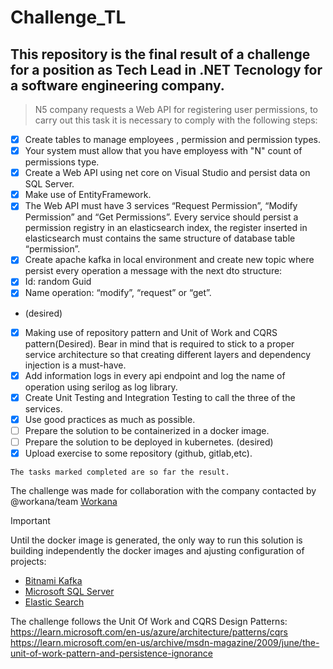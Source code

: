 # Challenge_TL
## This repository is the final result of a challenge for a position as Tech Lead in .NET Tecnology for a software engineering company.

> N5 company requests a Web API for registering user permissions, to carry out this task it is necessary to comply with the following steps:
- [x] Create tables to manage employees , permission and permission types.
- [x] Your system must allow that you have employess with "N" count of permissions type.
- [x] Create a Web API using net core on Visual Studio and persist data on SQL Server.
- [x] Make use of EntityFramework.
- [x] The Web API must have 3 services “Request Permission”, “Modify Permission” and “Get Permissions”. Every service should persist a permission registry in an elasticsearch index, the register inserted in elasticsearch must contains the same structure of database table “permission”.
- [x] Create apache kafka in local environment and create new topic where persist every operation a message with the next dto structure:
- [x] Id: random Guid
- [x] Name operation: “modify”, “request” or “get”.
- (desired)
- [x] Making use of repository pattern and Unit of Work and CQRS pattern(Desired). Bear in mind that is required to stick to a proper service architecture so that creating different layers and dependency injection is a must-have.
- [x] Add information logs in every api endpoint and log the name of operation using serilog as log library.
- [x] Create Unit Testing and Integration Testing to call the three of the services.
- [x] Use good practices as much as possible.
- [ ] Prepare the solution to be containerized in a docker image.
- [ ] Prepare the solution to be deployed in kubernetes. (desired)
- [x] Upload exercise to some repository (github, gitlab,etc).

```
The tasks marked completed are so far the result.
```
The challenge was made for collaboration with the company contacted by @workana/team [Workana](https://www.workana.com/es)


> [!IMPORTANT]
> Until the docker image is generated, the only way to run this solution is building independently the docker images and ajusting configuration of projects:
- [Bitnami Kafka](https://hub.docker.com/r/bitnami/kafka/#!)
- [Microsoft SQL Server](https://hub.docker.com/_/microsoft-mssql-server)
- [Elastic Search](https://www.elastic.co/guide/en/elasticsearch/reference/current/docker.html)

The challenge follows the Unit Of Work and CQRS Design Patterns:
https://learn.microsoft.com/en-us/azure/architecture/patterns/cqrs
https://learn.microsoft.com/en-us/archive/msdn-magazine/2009/june/the-unit-of-work-pattern-and-persistence-ignorance
